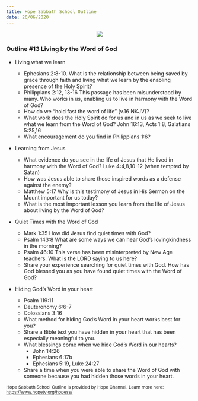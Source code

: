 ```yaml
---
title: Hope Sabbath School Outline
date: 26/06/2020
---
```


<center><img src="https://sabbath-school.adventech.io/api/v1/images/misc/hope-ss-logo.jpg" /></center>

### Outline #13 Living by the Word of God

*  Living what we learn
	* Ephesians 2:8-10. What is the relationship between being saved by grace through faith and living what we learn by the enabling presence of the Holy Spirit?
	* Philippians 2:12, 13-16 This passage has been misunderstood by many. Who works in us, enabling us to live in harmony with the Word of God?
	* How do we “hold fast the word of life” (v.16 NKJV)?
	* What work does the Holy Spirit do for us and in us as we seek to live what we learn from the Word of God? John 16:13, Acts 1:8, Galatians 5:25,16
	* What encouragement do you find in Philippians 1:6?

*  Learning from Jesus
	* What evidence do you see in the life of Jesus that He lived in harmony with the Word of God? Luke 4:4,8,10-12 (when tempted by Satan)
	* How was Jesus able to share those inspired words as a defense against the enemy?
	* Matthew 5:17 Why is this testimony of Jesus in His Sermon on the Mount important for us today?
	* What is the most important lesson you learn from the life of Jesus about living by the Word of God?

*  Quiet Times with the Word of God
	* Mark 1:35 How did Jesus find quiet times with God?
	* Psalm 143:8 What are some ways we can hear God’s lovingkindness in the morning?
	* Psalm 46:10 This verse has been misinterpreted by New Age teachers. What is the LORD saying to us here?
	* Share your experience searching for quiet times with God. How has God blessed you as you have found quiet times with the Word of God?

*  Hiding God’s Word in your heart
	* Psalm 119:11
	* Deuteronomy 6:6-7
	* Colossians 3:16
	* What method for hiding God’s Word in your heart works best for you?
	* Share a Bible text you have hidden in your heart that has been especially meaningful to you.
	* What blessings come when we hide God’s Word in our hearts?
		* John 14:26
		* Ephesians 6:17b
		* Ephesians 5:19, Luke 24:27
	* Share a time when you were able to share the Word of God with someone because you had hidden those words in your heart.


<small>Hope Sabbath School Outline is provided by Hope Channel. Learn more here: https://www.hopetv.org/hopess/</small>